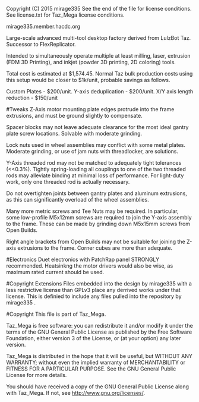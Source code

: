 Copyright (C) 2015 mirage335
See the end of the file for license conditions.
See license.txt for Taz_Mega license conditions.

mirage335.member.hacdc.org

Large-scale advanced multi-tool desktop factory derived from LulzBot Taz. Successor to FlexReplicator.

Intended to simultaneously operate multiple at least milling, laser, extrusion (FDM 3D Printing), and inkjet (powder 3D printing, 2D coloring) tools.

Total cost is estimated at $1,574.45. Normal Taz bulk production costs using this setup would be closer to $1k/unit, probable savings as follows.

Custom Plates - $200/unit.
Y-axis deduplication - $200/unit.
X/Y axis length reduction - $150/unit

#Tweaks
Z-Axis motor mounting plate edges protrude into the frame extrusions, and must be ground slightly to compensate.

Spacer blocks may not leave adequate clearance for the most ideal gantry plate screw locations. Solvable with moderate grinding.

Lock nuts used in wheel assemblies may conflict with some metal plates. Moderate grinding, or use of jam nuts with threadlocker, are solutions.

Y-Axis threaded rod may not be matched to adequately tight tolerances (<<0.3%). Tightly spring-loading all couplings to one of the two threaded rods may alleviate binding at minimal loss of performance. For light-duty work, only one threaded rod is actually necessary.

Do not overtighten joints between gantry plates and aluminum extrusions, as this can significantly overload of the wheel assemblies.

Many more metric screws and Tee Nuts may be required. In particular, some low-profile M5x12mm screws are required to join the Y-axis assembly to the frame. These can be made by grinding down M5x15mm screws from Open Builds.

Right angle brackets from Open Builds may not be suitable for joining the Z-axis extrusions to the frame. Corner cubes are more than adequate.

#Electronics
Duet electronics with PatchRap panel STRONGLY recommended. Heatsinkng the motor drivers would also be wise, as maximum rated current should be used.

#Copyright Extensions
Files embedded into the design by mirage335 with a less restrictive license than GPLv3 place any derrived works under that license. This is definied to include any files pulled into the repository by mirage335 .

#Copyright
This file is part of Taz_Mega.

Taz_Mega is free software: you can redistribute it and/or modify
it under the terms of the GNU General Public License as published by
the Free Software Foundation, either version 3 of the License, or
(at your option) any later version.

Taz_Mega is distributed in the hope that it will be useful,
but WITHOUT ANY WARRANTY; without even the implied warranty of
MERCHANTABILITY or FITNESS FOR A PARTICULAR PURPOSE.  See the
GNU General Public License for more details.

You should have received a copy of the GNU General Public License
along with Taz_Mega.  If not, see <http://www.gnu.org/licenses/>.